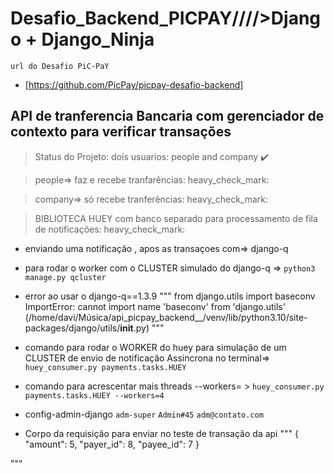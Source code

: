 # Desafio_Backend_PICPAY/\/\/\/>Django + Django_Ninja

`url do Desafio PiC-PaY`
- [https://github.com/PicPay/picpay-desafio-backend]


## API de tranferencia Bancaria com gerenciador de contexto para verificar transações

>  Status do Projeto: dois usuarios: people and company :heavy_check_mark:


> people=> faz e recebe tranfarências: heavy_check_mark:

> company=> só recebe tranferências: heavy_check_mark:

> BIBLIOTECA HUEY com banco separado para processamento de fila de notificações: heavy_check_mark:


- enviando uma notificação , apos as transaçoes com=> django-q
- para rodar o worker com o CLUSTER  simulado do django-q =>
`python3 manage.py qcluster`

- error ao usar o django-q==1.3.9
"""
from django.utils import baseconv
ImportError: cannot import name 'baseconv' from 'django.utils' (/home/davi/Música/api_picpay_backend__/venv/lib/python3.10/site-packages/django/utils/__init__.py)
"""



- comando para rodar o WORKER do huey para  simulação de um CLUSTER de envio de notificação Assincrona no terminal=>
`huey_consumer.py payments.tasks.HUEY`

- comando para acrescentar mais threads --workers= >
`huey_consumer.py payments.tasks.HUEY --workers=4`



- config-admin-django
`adm-super`
`Admin#45`
`adm@contato.com`


- Corpo da requisição para enviar no teste de transação  da api
"""
{
    "amount": 5,
    "payer_id": 8,
    "payee_id": 7
}

"""
